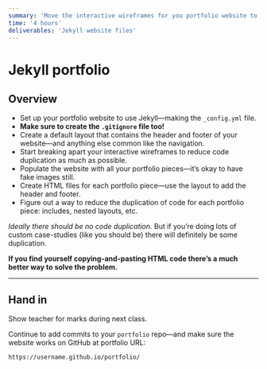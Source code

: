 ```yaml
---
summary: 'Move the interactive wireframes for you portfolio website to Jekyll and start building out the pages.'
time: '4 hours'
deliverables: 'Jekyll website files'
---
```


# Jekyll portfolio

## Overview

- Set up your portfolio website to use Jekyll—making the `_config.yml` file.
- **Make sure to create the `.gitignore` file too!**
- Create a default layout that contains the header and footer of your website—and anything else common like the navigation.
- Start breaking apart your interactive wireframes to reduce code duplication as much as possible.
- Populate the website with all your portfolio pieces—it’s okay to have fake images still.
- Create HTML files for each portfolio piece—use the layout to add the header and footer.
- Figure out a way to reduce the duplication of code for each portfolio piece: includes, nested layouts, etc.

*Ideally there should be no code duplication.* But if you’re doing lots of custom case-studies (like you should be) there will definitely be some duplication.

**If you find yourself copying-and-pasting HTML code there’s a much better way to solve the problem.**

---

## Hand in

Show teacher for marks during next class.

Continue to add commits to your `portfolio` repo—and make sure the website works on GitHub at portfolio URL:

```
https://username.github.io/portfolio/
```
